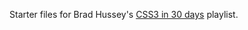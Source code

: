 Starter files for Brad Hussey's [CSS3 in 30 days](https://www.youtube.com/playlist?list=PLWKjhJtqVAbl1AfjiGyYxwpdAPi5v-1OU) playlist.
